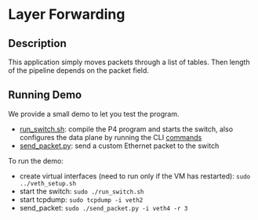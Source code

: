 # Layer Forwarding

## Description

This application simply moves packets through a list of tables. Then length of
the pipeline depends on the packet field.

## Running Demo

We provide a small demo to let you test the program.

- [run_switch.sh](run_switch.sh): compile the P4 program and starts the switch,
  also configures the data plane by running the CLI [commands](commands.txt)
- [send_packet.py](send_packet): send a custom Ethernet packet to the switch

To run the demo:
- create virtual interfaces (need to run only if the VM has restarted): 
`sudo ../veth_setup.sh`
- start the switch: `sudo ./run_switch.sh`
- start tcpdump: `sudo tcpdump -i veth2`
- send_packet: `sudo ./send_packet.py -i veth4 -r 3`